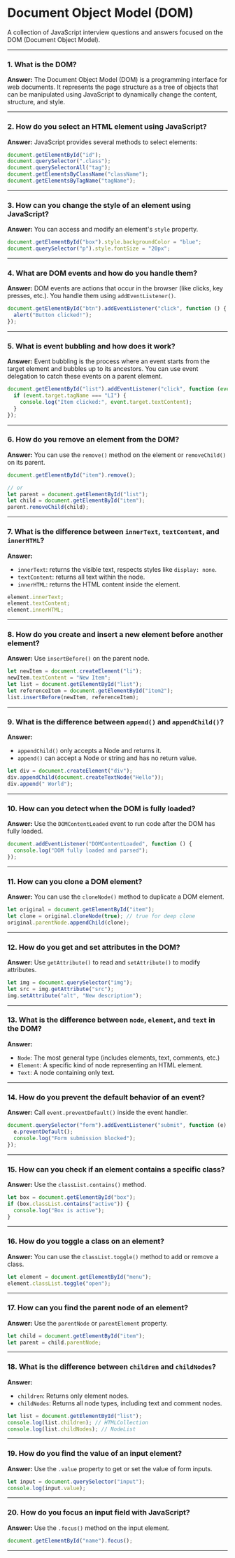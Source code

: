 # Document Object Model (DOM)

A collection of JavaScript interview questions and answers focused on the DOM (Document Object Model).

---

### 1. What is the DOM?

**Answer:**
The Document Object Model (DOM) is a programming interface for web documents. It represents the page structure as a tree of objects that can be manipulated using JavaScript to dynamically change the content, structure, and style.

---

### 2. How do you select an HTML element using JavaScript?

**Answer:**
JavaScript provides several methods to select elements:

```js
document.getElementById("id");
document.querySelector(".class");
document.querySelectorAll("tag");
document.getElementsByClassName("className");
document.getElementsByTagName("tagName");
```

---

### 3. How can you change the style of an element using JavaScript?

**Answer:**
You can access and modify an element's `style` property.

```js
document.getElementById("box").style.backgroundColor = "blue";
document.querySelector("p").style.fontSize = "20px";
```

---

### 4. What are DOM events and how do you handle them?

**Answer:**
DOM events are actions that occur in the browser (like clicks, key presses, etc.). You handle them using `addEventListener()`.

```js
document.getElementById("btn").addEventListener("click", function () {
  alert("Button clicked!");
});
```

---

### 5. What is event bubbling and how does it work?

**Answer:**
Event bubbling is the process where an event starts from the target element and bubbles up to its ancestors. You can use event delegation to catch these events on a parent element.

```js
document.getElementById("list").addEventListener("click", function (event) {
  if (event.target.tagName === "LI") {
    console.log("Item clicked:", event.target.textContent);
  }
});
```

---

### 6. How do you remove an element from the DOM?

**Answer:**
You can use the `remove()` method on the element or `removeChild()` on its parent.

```js
document.getElementById("item").remove();

// or
let parent = document.getElementById("list");
let child = document.getElementById("item");
parent.removeChild(child);
```

---

### 7. What is the difference between `innerText`, `textContent`, and `innerHTML`?

**Answer:**

- `innerText`: returns the visible text, respects styles like `display: none`.
- `textContent`: returns all text within the node.
- `innerHTML`: returns the HTML content inside the element.

```js
element.innerText;
element.textContent;
element.innerHTML;
```

---

### 8. How do you create and insert a new element before another element?

**Answer:**
Use `insertBefore()` on the parent node.

```js
let newItem = document.createElement("li");
newItem.textContent = "New Item";
let list = document.getElementById("list");
let referenceItem = document.getElementById("item2");
list.insertBefore(newItem, referenceItem);
```

---

### 9. What is the difference between `append()` and `appendChild()`?

**Answer:**

- `appendChild()` only accepts a Node and returns it.
- `append()` can accept a Node or string and has no return value.

```js
let div = document.createElement("div");
div.appendChild(document.createTextNode("Hello"));
div.append(" World");
```

---

### 10. How can you detect when the DOM is fully loaded?

**Answer:**
Use the `DOMContentLoaded` event to run code after the DOM has fully loaded.

```js
document.addEventListener("DOMContentLoaded", function () {
  console.log("DOM fully loaded and parsed");
});
```

---

### 11. How can you clone a DOM element?

**Answer:**
You can use the `cloneNode()` method to duplicate a DOM element.

```js
let original = document.getElementById("item");
let clone = original.cloneNode(true); // true for deep clone
original.parentNode.appendChild(clone);
```

---

### 12. How do you get and set attributes in the DOM?

**Answer:**
Use `getAttribute()` to read and `setAttribute()` to modify attributes.

```js
let img = document.querySelector("img");
let src = img.getAttribute("src");
img.setAttribute("alt", "New description");
```

---

### 13. What is the difference between `node`, `element`, and `text` in the DOM?

**Answer:**

- `Node`: The most general type (includes elements, text, comments, etc.)
- `Element`: A specific kind of node representing an HTML element.
- `Text`: A node containing only text.

---

### 14. How do you prevent the default behavior of an event?

**Answer:**
Call `event.preventDefault()` inside the event handler.

```js
document.querySelector("form").addEventListener("submit", function (e) {
  e.preventDefault();
  console.log("Form submission blocked");
});
```

---

### 15. How can you check if an element contains a specific class?

**Answer:**
Use the `classList.contains()` method.

```js
let box = document.getElementById("box");
if (box.classList.contains("active")) {
  console.log("Box is active");
}
```

---

### 16. How do you toggle a class on an element?

**Answer:**
You can use the `classList.toggle()` method to add or remove a class.

```js
let element = document.getElementById("menu");
element.classList.toggle("open");
```

---

### 17. How can you find the parent node of an element?

**Answer:**
Use the `parentNode` or `parentElement` property.

```js
let child = document.getElementById("item");
let parent = child.parentNode;
```

---

### 18. What is the difference between `children` and `childNodes`?

**Answer:**

- `children`: Returns only element nodes.
- `childNodes`: Returns all node types, including text and comment nodes.

```js
let list = document.getElementById("list");
console.log(list.children); // HTMLCollection
console.log(list.childNodes); // NodeList
```

---

### 19. How do you find the value of an input element?

**Answer:**
Use the `.value` property to get or set the value of form inputs.

```js
let input = document.querySelector("input");
console.log(input.value);
```

---

### 20. How do you focus an input field with JavaScript?

**Answer:**
Use the `.focus()` method on the input element.

```js
document.getElementById("name").focus();
```

---

